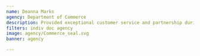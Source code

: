 ```yaml
---
name: Deanna Marks
agency: Department of Commerce
description: Provided exceptional customer service and partnership during the 2018 Kilauea Volcano eruption on Hawaii Island by providing 150+ succinct, accurate weather briefings to FEMA and local Emergency Managers. Deanna’s leadership embodies the goals of building a weather ready nation and enhancing our standing in the emergency management community, and will continue to help build, adapt, and evolve NOAA and National Weather Service products and services in Hawaii.
filters: indiv doc agency
image: agency/Commerce_seal.svg
banner: agency

---
```

